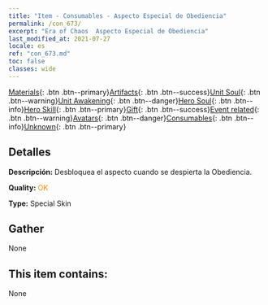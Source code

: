 ```yaml
---
title: "Item - Consumables - Aspecto Especial de Obediencia"
permalink: /con_673/
excerpt: "Era of Chaos  Aspecto Especial de Obediencia"
last_modified_at: 2021-07-27
locale: es
ref: "con_673.md"
toc: false
classes: wide
---
```

 [Materials](/ItemsES/){: .btn .btn--primary}[Artifacts](/ItemsES/Artifacts/){: .btn .btn--success}[Unit Soul](/ItemsES/UnitSoul/){: .btn .btn--warning}[Unit Awakening](/ItemsES/UnitAwakening/){: .btn .btn--danger}[Hero Soul](/ItemsES/HeroSoul/){: .btn .btn--info}[Hero Skill](/ItemsES/HeroSkill/){: .btn .btn--primary}[Gift](/ItemsES/Gift/){: .btn .btn--success}[Event related](/ItemsES/Events/){: .btn .btn--warning}[Avatars](/ItemsES/Avatars/){: .btn .btn--danger}[Consumables](/ItemsES/Consumables/){: .btn .btn--info}[Unknown](/ItemsES/Unknown/){: .btn .btn--primary}

## Detalles
 **Descripción:** Desbloquea el aspecto cuando se despierta la Obediencia.

 **Quality:** <span style="color: #FF8C00">OK</span>

 **Type:** Special Skin

## Gather

  None

## This item contains:

  None

